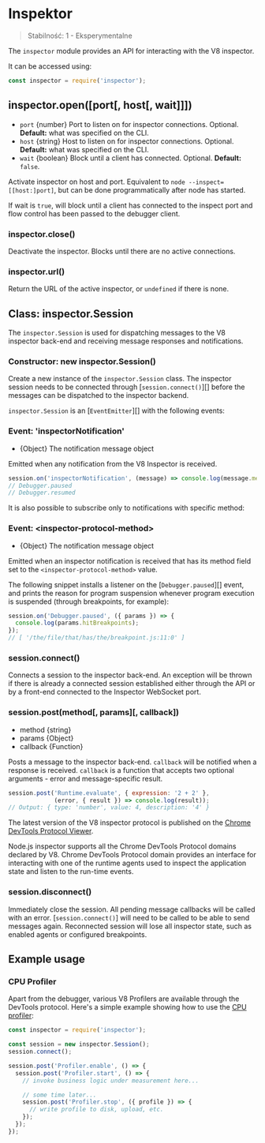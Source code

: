 # Inspektor

<!--introduced_in=v8.0.0-->

> Stabilność: 1 - Eksperymentalne

The `inspector` module provides an API for interacting with the V8 inspector.

It can be accessed using:

```js
const inspector = require('inspector');
```

## inspector.open([port[, host[, wait]]])

* `port` {number} Port to listen on for inspector connections. Optional. **Default:** what was specified on the CLI.
* `host` {string} Host to listen on for inspector connections. Optional. **Default:** what was specified on the CLI.
* `wait` {boolean} Block until a client has connected. Optional. **Default:** `false`.

Activate inspector on host and port. Equivalent to `node
--inspect=[[host:]port]`, but can be done programmatically after node has started.

If wait is `true`, will block until a client has connected to the inspect port and flow control has been passed to the debugger client.

### inspector.close()

Deactivate the inspector. Blocks until there are no active connections.

### inspector.url()

Return the URL of the active inspector, or `undefined` if there is none.

## Class: inspector.Session

The `inspector.Session` is used for dispatching messages to the V8 inspector back-end and receiving message responses and notifications.

### Constructor: new inspector.Session()

<!-- YAML
added: v8.0.0
-->

Create a new instance of the `inspector.Session` class. The inspector session needs to be connected through [`session.connect()`][] before the messages can be dispatched to the inspector backend.

`inspector.Session` is an [`EventEmitter`][] with the following events:

### Event: 'inspectorNotification'

<!-- YAML
added: v8.0.0
-->

* {Object} The notification message object

Emitted when any notification from the V8 Inspector is received.

```js
session.on('inspectorNotification', (message) => console.log(message.method));
// Debugger.paused
// Debugger.resumed
```

It is also possible to subscribe only to notifications with specific method:

### Event: &lt;inspector-protocol-method&gt;

<!-- YAML
added: v8.0.0
-->

* {Object} The notification message object

Emitted when an inspector notification is received that has its method field set to the `<inspector-protocol-method>` value.

The following snippet installs a listener on the [`Debugger.paused`][] event, and prints the reason for program suspension whenever program execution is suspended (through breakpoints, for example):

```js
session.on('Debugger.paused', ({ params }) => {
  console.log(params.hitBreakpoints);
});
// [ '/the/file/that/has/the/breakpoint.js:11:0' ]
```

### session.connect()

<!-- YAML
added: v8.0.0
-->

Connects a session to the inspector back-end. An exception will be thrown if there is already a connected session established either through the API or by a front-end connected to the Inspector WebSocket port.

### session.post(method\[, params\]\[, callback\])

<!-- YAML
added: v8.0.0
-->

* method {string}
* params {Object}
* callback {Function}

Posts a message to the inspector back-end. `callback` will be notified when a response is received. `callback` is a function that accepts two optional arguments - error and message-specific result.

```js
session.post('Runtime.evaluate', { expression: '2 + 2' },
             (error, { result }) => console.log(result));
// Output: { type: 'number', value: 4, description: '4' }
```

The latest version of the V8 inspector protocol is published on the [Chrome DevTools Protocol Viewer](https://chromedevtools.github.io/devtools-protocol/v8/).

Node.js inspector supports all the Chrome DevTools Protocol domains declared by V8. Chrome DevTools Protocol domain provides an interface for interacting with one of the runtime agents used to inspect the application state and listen to the run-time events.

### session.disconnect()

<!-- YAML
added: v8.0.0
-->

Immediately close the session. All pending message callbacks will be called with an error. [`session.connect()`] will need to be called to be able to send messages again. Reconnected session will lose all inspector state, such as enabled agents or configured breakpoints.

## Example usage

### CPU Profiler

Apart from the debugger, various V8 Profilers are available through the DevTools protocol. Here's a simple example showing how to use the [CPU profiler](https://chromedevtools.github.io/devtools-protocol/v8/Profiler):

```js
const inspector = require('inspector');

const session = new inspector.Session();
session.connect();

session.post('Profiler.enable', () => {
  session.post('Profiler.start', () => {
    // invoke business logic under measurement here...

    // some time later...
    session.post('Profiler.stop', ({ profile }) => {
      // write profile to disk, upload, etc.
    });
  });
});
```